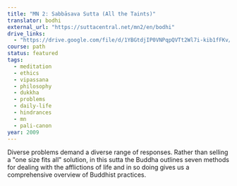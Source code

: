```yaml
---
title: "MN 2: Sabbāsava Sutta (All the Taints)"
translator: bodhi
external_url: "https://suttacentral.net/mn2/en/bodhi"
drive_links:
  - "https://drive.google.com/file/d/1YBGtdjIP0VNPqpQVTt2Wl7i-kib1fFKv/view?usp=drivesdk"
course: path
status: featured
tags:
  - meditation
  - ethics
  - vipassana
  - philosophy
  - dukkha
  - problems
  - daily-life
  - hindrances
  - mn
  - pali-canon
year: 2009
---
```


Diverse problems demand a diverse range of responses. Rather than selling a "one size fits all" solution, in this sutta the Buddha outlines seven methods for dealing with the afflictions of life and in so doing gives us a comprehensive overview of Buddhist practices.
